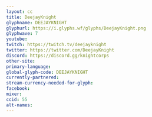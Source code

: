 ```yaml
---
layout: cc
title: DeejayKnight
glyphname: DEEJAYKNIGHT
glyphurl: https://i.glyphs.wf/glyphs/DeejayKnight.png
glyphwave: 7
youtube: 
twitch: https://twitch.tv/deejayknight
twitter: https://twitter.com/DeejayKnight
discord: https://discord.gg/knightcorps
other-site: 
primary-language: 
global-glyph-code: DEEJAYKNIGHT
currently-partnered: 
stream-currency-needed-for-glyph: 
facebook: 
mixer: 
ccid: 55
alt-names: 
---
```

